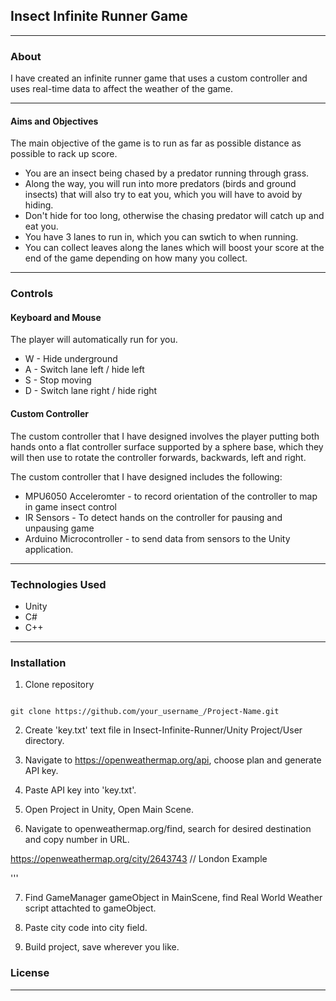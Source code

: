 ## Insect Infinite Runner Game

---

### About

I have created an infinite runner game that uses a custom controller and uses real-time data to affect the weather of the game.

---

#### Aims and Objectives

The main objective of the game is to run as far as possible distance as possible to rack up score.

* You are an insect being chased by a predator running through grass.
* Along the way, you will run into more predators (birds and ground insects) that will also try to eat you, which you will have to avoid by hiding.
* Don't hide for too long, otherwise the chasing predator will catch up and eat you.
* You have 3 lanes to run in, which you can swtich to when running.
* You can collect leaves along the lanes which will boost your score at the end of the game depending on how many you collect.

---

### Controls

#### Keyboard and Mouse

The player will automatically run for you.

* W - Hide underground
* A - Switch lane left / hide left
* S - Stop moving
* D - Switch lane right / hide right

#### Custom Controller

The custom controller that I have designed involves the player putting both hands onto a flat controller surface supported by a sphere base, which they will then use to rotate the controller forwards, backwards, left and right.

The custom controller that I have designed includes the following:

* MPU6050 Acceleromter - to record orientation of the controller to map in game insect control
* IR Sensors - To detect hands on the controller for pausing and unpausing game
* Arduino Microcontroller - to send data from sensors to the Unity application.

---

### Technologies Used

* Unity
* C#
* C++ 

---

### Installation

1. Clone repository

```

git clone https://github.com/your_username_/Project-Name.git

```

2. Create 'key.txt' text file in Insect-Infinite-Runner/Unity Project/User directory.

3. Navigate to https://openweathermap.org/api, choose plan and generate API key.

4. Paste API key into 'key.txt'.

5. Open Project in Unity, Open Main Scene.

6. Navigate to openweathermap.org/find, search for desired destination and copy number in URL.


https://openweathermap.org/city/2643743 // London Example

'''

7. Find GameManager gameObject in MainScene, find Real World Weather script attachted to gameObject.

8. Paste city code into city field.

9. Build project, save wherever you like.

### License

---
